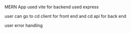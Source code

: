 MERN App
used vite 
for backend used express 

user can go to cd client for front end and cd api for back end 

user error handling

